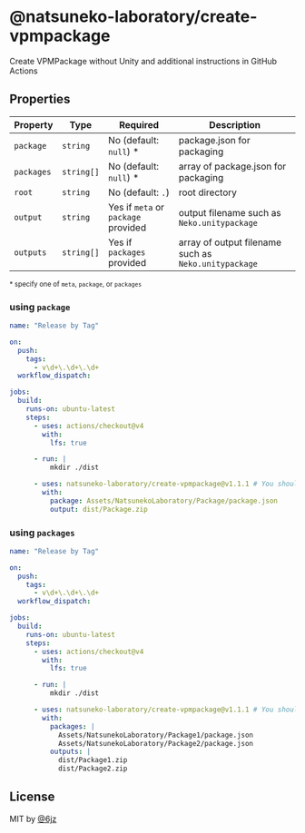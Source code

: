 # @natsuneko-laboratory/create-vpmpackage

Create VPMPackage without Unity and additional instructions in GitHub Actions

## Properties

| Property   | Type       | Required                            | Description                                          |
| ---------- | ---------- | ----------------------------------- | ---------------------------------------------------- |
| `package`  | `string`   | No (default: `null`) \*             | package.json for packaging                           |
| `packages` | `string[]` | No (default: `null`) \*             | array of package.json for packaging                  |
| `root`     | `string`   | No (default: `.`)                   | root directory                                       |
| `output`   | `string`   | Yes if `meta` or `package` provided | output filename such as `Neko.unitypackage`          |
| `outputs`  | `string[]` | Yes if `packages` provided          | array of output filename such as `Neko.unitypackage` |

<small>\* specify one of `meta`, `package`, or `packages`</small>

### using `package`

```yaml
name: "Release by Tag"

on:
  push:
    tags:
      - v\d+\.\d+\.\d+
  workflow_dispatch:

jobs:
  build:
    runs-on: ubuntu-latest
    steps:
      - uses: actions/checkout@v4
        with:
          lfs: true

      - run: |
          mkdir ./dist

      - uses: natsuneko-laboratory/create-vpmpackage@v1.1.1 # You should use SHA hash
        with:
          package: Assets/NatsunekoLaboratory/Package/package.json
          output: dist/Package.zip
```

### using `packages`

```yaml
name: "Release by Tag"

on:
  push:
    tags:
      - v\d+\.\d+\.\d+
  workflow_dispatch:

jobs:
  build:
    runs-on: ubuntu-latest
    steps:
      - uses: actions/checkout@v4
        with:
          lfs: true

      - run: |
          mkdir ./dist

      - uses: natsuneko-laboratory/create-vpmpackage@v1.1.1 # You should use SHA hash
        with:
          packages: |
            Assets/NatsunekoLaboratory/Package1/package.json
            Assets/NatsunekoLaboratory/Package2/package.json
          outputs: |
            dist/Package1.zip
            dist/Package2.zip
```

## License

MIT by [@6jz](https://twitter.com/6jz)
